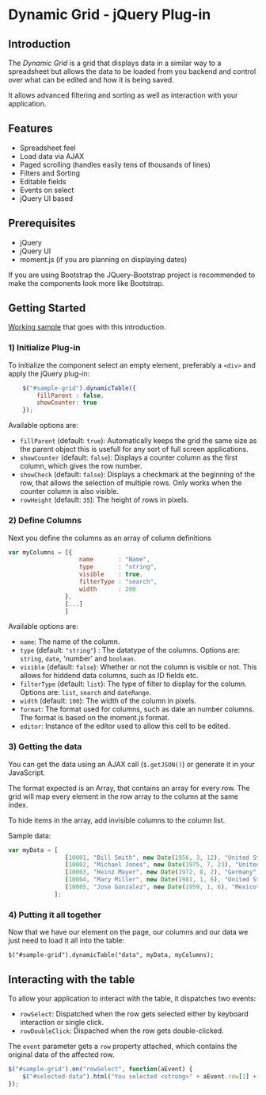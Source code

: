 # Dynamic Grid - jQuery Plug-in

## Introduction

The *Dynamic Grid* is a grid that displays data in a similar way to a spreadsheet
but allows the data to be loaded from you backend and control over what can be
edited and how it is being saved.

It allows advanced filtering and sorting as well as interaction with your 
application.

## Features

 * Spreadsheet feel
 * Load data via AJAX
 * Paged scrolling (handles easily tens of thousands of lines)
 * Filters and Sorting
 * Editable fields
 * Events on select
 * jQuery UI based
 
## Prerequisites

 * jQuery
 * jQuery UI
 * moment.js (if you are planning on displaying dates)
 
If you are using Bootstrap the JQuery-Bootstrap project is recommended to make 
the components look more like Bootstrap.
 
## Getting Started

[Working sample](http://flb-git1/key-lime-box/dynamic-table/blob/master/sample/index.html)
that goes with this introduction.

### 1) Initialize Plug-in

To initialize the component select an empty element, preferably a `<div>`
and apply the jQuery plug-in:

```javascript
    $("#sample-grid").dynamicTable({
        fillParent : false,
        showCounter: true
    });
```

Available options are:

 * `fillParent` (default: `true`): Automatically keeps the grid the same size as 
   the parent object this is usefull for any sort of full screen applications.
 * `showCounter` (default: `false`): Displays a counter column as the first 
   column, which gives the row number.
 * `showCheck` (default: `false`): Displays a checkmark at the beginning of the 
   row, that allows the selection of multiple rows. Only works when the counter
   column is also visible.
 * `rowHeight` (default: `35`): The height of rows in pixels.


### 2) Define Columns

Next you define the columns as an array of column definitions

```javascript
var myColumns = [{
                    name       : "Name",
                    type       : "string",
                    visible    : true,
                    filterType : "search",
                    width      : 200
                },
                [...]
                ]
```

Available options are:

 * `name`: The name of the column.
 * `type` (default: `"string"`) : The datatype of the columns. Options are: `string`, `date`, 'number'
   and `boolean`.
 * `visible` (default: `false`): Whether or not the column is visible or not. This allows for
   hiddend data columns, such as ID fields etc.
 * `filterType` (default: `list`): The type of filter to display for the column.
   Options are: `list`, `search` and `dateRange`.
 * `width` (default: `100`): The width of the column in pixels.
 * `format`: The format used for columns, such as date an number columns. The
   format is based on the moment.js format.
 * `editor`: Instance of the editor used to allow this cell to be edited.
   
### 3) Getting the data

You can get the data using an AJAX call (`$.getJSON()`) or generate it in your
JavaScript.

The format expected is an Array, that contains an array for every row. The
grid will map every element in the row array to the column at the same index.

To hide items in the array, add invisible columns to the column list.

Sample data:

```javascript
var myData = [
                [10001, "Bill Smith", new Date(1956, 3, 12), "United States", "Texas", "English"],
                [10002, "Michael Jones", new Date(1975, 7, 23), "United States", "Florida", "English"],
                [10003, "Heinz Mayer", new Date(1972, 8, 2), "Germany", "Bayern", "German"],
                [10004, "Mary Miller", new Date(1981, 1, 6), "United States", "California", "English"],
                [10005, "Jose Gonzalez", new Date(1959, 1, 6), "Mexico", null, "Spanish"],
             ];
```

### 4) Putting it all together

Now that we have our element on the page, our columns and our data we just need
to load it all into the table:

```
$("#sample-grid").dynamicTable("data", myData, myColumns);
```

## Interacting with the table

To allow your application to interact with the table, it dispatches two events:

 * `rowSelect`: Dispatched when the row gets selected either by keyboard
   interaction or single click.
 * `rowDoubleClick`: Dispached when the row gets double-clicked.
 
The `event` parameter gets a `row` property attached, which contains the original
data of the affected row.

```javascript
$("#sample-grid").on("rowSelect", function(aEvent) {
    $("#selected-data").html("You selected <strong>" + aEvent.row[1] + "</strong>");     
});  
```